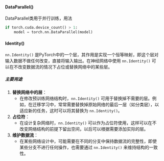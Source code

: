 #### DataParallel()
DataParallel类用于并行训练，用法
```python
if torch.cuda.device_count() > 1:
	model = torch.nn.DataParallel(model)
```

#### Identity()
`nn.Identity()` 是PyTorch中的一个层，其作用是实现一个恒等映射，即这个层对输入数据不做任何改变，直接将输入输出。在神经网络中使用 `nn.Identity()` 可以在不改变数据流的情况下占位或替换网络中的某些层。

##### 主要用途

1. **替换网络中的层**：
    - 在修改预训练网络结构时，`nn.Identity()` 可用于替换掉不需要的层。例如，在迁移学习中，常常需要替换掉原始网络的最后一层（如分类层），以适应新的任务，这时可以将其替换为 `nn.Identity()`。
2. **占位符**：
    - 在设计复杂网络时，`nn.Identity()` 可以作为占位符使用，这样可以在不改变网络结构的前提下留出空间，以后可以根据需要添加实际的层。
3. **维护数据流**：
    - 在某些网络设计中，可能需要在不同的分支中保持数据流的完整性，即使某些分支不进行任何操作，也需要通过 `nn.Identity()` 来维持结构的一致性。